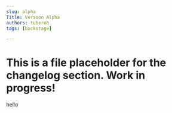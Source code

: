 ```yaml
---
slug: alpha
Title: Version Alpha
authors: tuberoh
tags: [backstage]

---
```


# This is a file placeholder for the changelog section. Work in progress!

hello